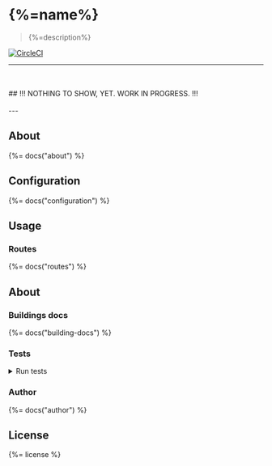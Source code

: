 # {%=name%}

> {%=description%}

[![CircleCI](https://img.shields.io/circleci/project/github/sammler/auth-service.svg)](https://circleci.com/gh/sammler/auth-service)

---
<br/>
<br/>
## !!! NOTHING TO SHOW, YET. WORK IN PROGRESS. !!!
<br/>
<br/>
---

## About
{%= docs("about") %}

## Configuration
{%= docs("configuration") %}

## Usage

### Routes
{%= docs("routes") %}

## About

### Buildings docs
{%= docs("building-docs") %}

### Tests
<details>
<summary>Run tests</summary>
{%= docs("tests") %}
</details>

### Author
{%= docs("author") %}

## License
{%= license %}
